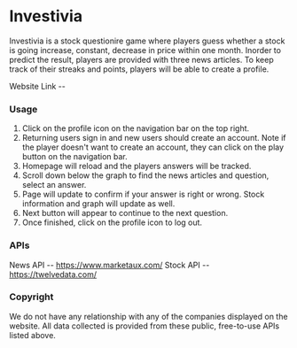 # Investivia 

Investivia is a stock questionire game where players guess whether a stock is going increase, constant, decrease in price within one month. Inorder to predict the result, players are provided with three news articles. To keep track of their streaks and points, players will be able to create a profile. 

Website Link -- 
### Usage
1. Click on the profile icon on the navigation bar on the top right.
2. Returning users sign in and new users should create an account.
Note if the player doesn't want to create an account, they can click on the play button on the navigation bar.
3. Homepage will reload and the players answers will be tracked.
4. Scroll down below the graph to find the news articles and question, select an answer. 
5. Page will update to confirm if your answer is right or wrong. Stock information and graph will update as well.
6. Next button will appear to continue to the next question.
7. Once finished, click on the profile icon to log out. 
### APIs
 
News API -- https://www.marketaux.com/
Stock API -- https://twelvedata.com/
### Copyright
We do not have any relationship with any of the companies displayed on the website. All data collected is provided from these public, free-to-use APIs listed above.




